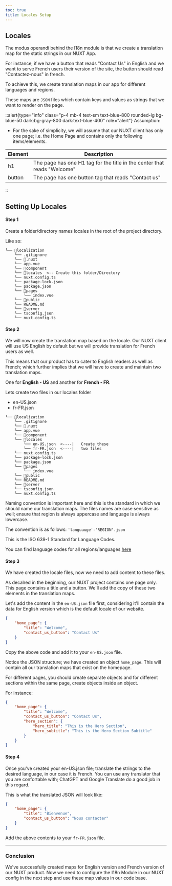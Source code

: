 ```yaml
---
toc: true
title: Locales Setup
---
```


## Locales 
The modus operandi behind the I18n module is that we create a translation map for the static strings in our NUXT App.

For instance, if we have a button that reads "Contact Us" in English and we want to serve French users their version of the site, the button should read "Contactez-nous" in french. 

To achieve this, we create translation maps in our app for different languages and regions.

These maps are `JSON` files which contain keys and values as strings that we want to render on the page.

::alert{type="info" class="p-4 mb-4 text-sm text-blue-800 rounded-lg bg-blue-50 dark:bg-gray-800 dark:text-blue-400" role="alert"}
Assumption:   
- For the sake of simplicity, we will assume that our NUXT client has only one page; i.e. the Home Page and contains only the following items/elements.  

|Element     | Description                                           | 
|------------|---------                                              |
| h1         | The page has one H1 tag for the title in the center that reads "Welcome"   |
| button     | The page has one button tag that reads "Contact us"   | 

::


## Setting Up Locales 

#### Step 1
Create a folder/directory names locales in the root of the project  directory.

Like so:

```
└── 📁localization
    └── .gitignore
    └── 📁.nuxt
    └── app.vue
    └── 📁component
    └── 📁locales  <-- Create this folder/Directory
    └── nuxt.config.ts
    └── package-lock.json
    └── package.json
    └── 📁pages
        └── index.vue
    └── 📁public
    └── README.md
    └── 📁server
    └── tsconfig.json
    └── nuxt.config.ts
```

#### Step 2 
We will now create the translation map based on the locale. 
Our NUXT client will use US English by default but we will provide translation for French users as well. 

This means that our product has to cater to English readers as well as French; which further implies that we will have to create and maintain two translation maps.

One for **English - US** and another for **French - FR**.

Lets create two files in our locales folder
- en-US.json
- fr-FR.json

```
└── 📁localization
    └── .gitignore
    └── 📁.nuxt
    └── app.vue
    └── 📁component
    └── 📁locales
        └── en-US.json  <----|   Create these
        └── fr-FR.json  <----|   two files
    └── nuxt.config.ts
    └── package-lock.json
    └── package.json
    └── 📁pages
        └── index.vue
    └── 📁public
    └── README.md
    └── 📁server
    └── tsconfig.json
    └── nuxt.config.ts
```


Naming convention is important here and this is the standard in which we should name our translation maps. The files names are case sensitive as well; ensure that region is always uppercase and language is always lowercase. 

The convention is as follows:
`'languauge'-'REGION'.json`

This is the ISO 639-1 Standard for Language Codes.

You can find language codes for all regions/languages [here](https://www.andiamo.co.uk/resources/iso-language-codes/) 


#### Step 3 
We have created the locale files, now we need to add content to these files. 

As decalred in the beginning, our NUXT project contains one page only. This page contains a title and a button. We'll add the copy of these two elements in the translation maps.

Let's add the content in the `en-US.json` file first, considering it'll contain the data for English version which is the default locale of our website. 

```JSON
{
    "home_page": {
        "title": "Welcome",
        "contact_us_button": "Contact Us"
    }
}
```

Copy the above code and add it to your `en-US.json` file.

Notice the JSON structure; we have created an object `home_page`. This will contain all our translation maps that exist on the homepage. 

For different pages, you should create separate objects and for different sections within the same page, create objects inside an object.

For instance:
```JSON
{
    "home_page": {
        "title": "Welcome",
        "contact_us_button": "Contact Us",
        "hero_section": {
            "hero_title": "This is the Hero Section",
            "hero_subtitle": "This is the Hero Section Subtitle"
        }
    }
}
```

#### Step 4
Once you've created your en-US.json file; translate the strings to the desired language, in our case it is French. 
You can use any translator that you are confortable with; ChatGPT and Google Translate do a good job in this regard. 

This is what the translated JSON will look like: 

```JSON
{
    "home_page": {
        "title": "Bienvenue",
        "contact_us_button": "Nous contacter"
    }
}
```

Add the above contents to your `fr-FR.json` file.

---

### Conclusion
We've successfully created maps for English version and French version of our NUXT product. 
Now we need to configure the I18n Module in our NUXT config in the next step and use these map values in our code base.



